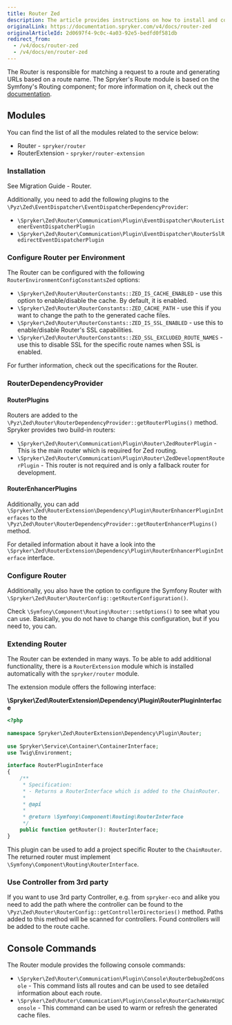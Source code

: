 ```yaml
---
title: Router Zed
description: The article provides instructions on how to install and configure Router in Zed.
originalLink: https://documentation.spryker.com/v4/docs/router-zed
originalArticleId: 2d0697f4-9c0c-4a03-92e5-bedfd0f581db
redirect_from:
  - /v4/docs/router-zed
  - /v4/docs/en/router-zed
---
```


The Router is responsible for matching a request to a route and generating URLs based on a route name. The Spryker's Route module is based on the Symfony's Routing component; for more information on it, check out the [documentation](https://symfony.com/doc/current/routing.html).

## Modules

You can find the list of all the modules related to the service below:

* Router - `spryker/router`
* RouterExtension - `spryker/router-extension`

### Installation

See Migration Guide - Router. <!-- add a link -->

Additionally, you need to add the following plugins to the `\Pyz\Zed\EventDispatcher\EventDispatcherDependencyProvider`:

* `\Spryker\Zed\Router\Communication\Plugin\EventDispatcher\RouterListenerEventDispatcherPlugin`
* `\Spryker\Zed\Router\Communication\Plugin\EventDispatcher\RouterSslRedirectEventDispatcherPlugin`

### Configure Router per Environment
The Router can be configured with the following `RouterEnvironmentConfigConstantsZed` options:

* `\Spryker\Zed\Router\RouterConstants::ZED_IS_CACHE_ENABLED` - use this option to enable/disable the cache. By default, it is enabled.
* `\Spryker\Zed\Router\RouterConstants::ZED_CACHE_PATH` - use this if you want to change the path to the generated cache files.
* `\Spryker\Zed\Router\RouterConstants::ZED_IS_SSL_ENABLED` - use this to enable/disable Router's SSL capabilities. 
* `\Spryker\Zed\Router\RouterConstants::ZED_SSL_EXCLUDED_ROUTE_NAMES` - use this to disable SSL for the specific route names when SSL is enabled.

For further information, check out the specifications for the Router.

### RouterDependencyProvider
#### RouterPlugins
Routers are added to the `\Pyz\Zed\Router\RouterDependencyProvider::getRouterPlugins()` method. Spryker provides two build-in routers:

* `\Spryker\Zed\Router\Communication\Plugin\Router\ZedRouterPlugin` - This is the main router which is required for Zed routing.
* `\Spryker\Zed\Router\Communication\Plugin\Router\ZedDevelopmentRouterPlugin` - This router is not required and is only a fallback router for development.

#### RouterEnhancerPlugins
Additionally, you can add `\Spryker\Zed\RouterExtension\Dependency\Plugin\RouterEnhancerPluginInterfaces` to the `\Pyz\Zed\Router\RouterDependencyProvider::getRouterEnhancerPlugins()` method.

For detailed information about it have a look into the `\Spryker\Zed\RouterExtension\Dependency\Plugin\RouterEnhancerPluginInterface` interface.

### Configure Router 
Additionally, you also have the option to configure the Symfony Router with `\Spryker\Zed\Router\RouterConfig::getRouterConfiguration()`. 

Check `\Symfony\Component\Routing\Router::setOptions()` to see what you can use. Basically, you do not have to change this configuration, but if you need to, you can.

### Extending Router
The Router can be extended in many ways. To be able to add additional functionality, there is a `RouterExtension` module which is installed automatically with the `spryker/router` module.

The extension module offers the following interface:

**\Spryker\Zed\RouterExtension\Dependency\Plugin\RouterPluginInterface**

```php
<?php
 
namespace Spryker\Zed\RouterExtension\Dependency\Plugin\Router;
 
use Spryker\Service\Container\ContainerInterface;
use Twig\Environment;
 
interface RouterPluginInterface
{
    /**
     * Specification:
     * - Returns a RouterInterface which is added to the ChainRouter.
     *
     * @api
     *
     * @return \Symfony\Component\Routing\RouterInterface
     */
    public function getRouter(): RouterInterface;
}
```

This plugin can be used to add a project specific Router to the `ChainRouter`. The returned router must implement `\Symfony\Component\Routing\RouterInterface`.

### Use Controller from 3rd party
If you want to use 3rd party Controller,  e.g. from `spryker-eco` and alike you need to add the path where the controller can be found to the `\Pyz\Zed\Router\RouterConfig::getControllerDirectories()` method. Paths added to this method will be scanned for controllers. Found controllers will be added to the route cache.

## Console Commands
The Router module provides the following console commands:

* `\Spryker\Zed\Router\Communication\Plugin\Console\RouterDebugZedConsole` - This command lists all routes and can be used to see detailed information about each route.
* `\Spryker\Zed\Router\Communication\Plugin\Console\RouterCacheWarmUpConsole` - This command can be used to warm or refresh the generated cache files.
